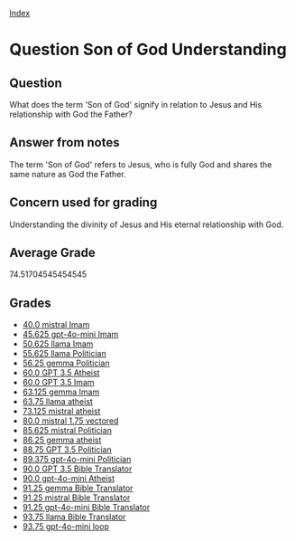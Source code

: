 
[Index](../../index.md)
# Question Son of God Understanding
## Question
What does the term 'Son of God' signify in relation to Jesus and His relationship with God the Father?

## Answer from notes
The term 'Son of God' refers to Jesus, who is fully God and shares the same nature as God the Father.

## Concern used for grading
Understanding the divinity of Jesus and His eternal relationship with God.

## Average Grade
74.51704545454545

## Grades
 * [40.0 mistral Imam](../answers/mistral_Imam/Son_of_God_Understanding.md)
 * [45.625 gpt-4o-mini Imam](../answers/gpt-4o-mini_Imam/Son_of_God_Understanding.md)
 * [50.625 llama Imam](../answers/llama_Imam/Son_of_God_Understanding.md)
 * [55.625 llama Politician](../answers/llama_Politician/Son_of_God_Understanding.md)
 * [56.25 gemma Politician](../answers/gemma_Politician/Son_of_God_Understanding.md)
 * [60.0 GPT 3.5 Atheist](../answers/GPT_3.5_Atheist/Son_of_God_Understanding.md)
 * [60.0 GPT 3.5 Imam](../answers/GPT_3.5_Imam/Son_of_God_Understanding.md)
 * [63.125 gemma Imam](../answers/gemma_Imam/Son_of_God_Understanding.md)
 * [63.75 llama atheist](../answers/llama_atheist/Son_of_God_Understanding.md)
 * [73.125 mistral atheist](../answers/mistral_atheist/Son_of_God_Understanding.md)
 * [80.0 mistral 1.75 vectored](../answers/mistral_1.75_vectored/Son_of_God_Understanding.md)
 * [85.625 mistral Politician](../answers/mistral_Politician/Son_of_God_Understanding.md)
 * [86.25 gemma atheist](../answers/gemma_atheist/Son_of_God_Understanding.md)
 * [88.75 GPT 3.5 Politician](../answers/GPT_3.5_Politician/Son_of_God_Understanding.md)
 * [89.375 gpt-4o-mini Politician](../answers/gpt-4o-mini_Politician/Son_of_God_Understanding.md)
 * [90.0 GPT 3.5 Bible Translator](../answers/GPT_3.5_Bible_Translator/Son_of_God_Understanding.md)
 * [90.0 gpt-4o-mini Atheist](../answers/gpt-4o-mini_Atheist/Son_of_God_Understanding.md)
 * [91.25 gemma Bible Translator](../answers/gemma_Bible_Translator/Son_of_God_Understanding.md)
 * [91.25 mistral Bible Translator](../answers/mistral_Bible_Translator/Son_of_God_Understanding.md)
 * [91.25 gpt-4o-mini Bible Translator](../answers/gpt-4o-mini_Bible_Translator/Son_of_God_Understanding.md)
 * [93.75 llama Bible Translator](../answers/llama_Bible_Translator/Son_of_God_Understanding.md)
 * [93.75 gpt-4o-mini loop](../answers/gpt-4o-mini_loop/Son_of_God_Understanding.md)
